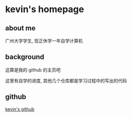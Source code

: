 # kevin's homepage

## about me

广州大学学生, 现正休学一年自学计算机

## background

这算是我的 github 的主页吧

这里有自学的进度, 其他几个仓库都是学习过程中的写出的代码

## github

[kevin's github](github.com/kevin-keivn)
